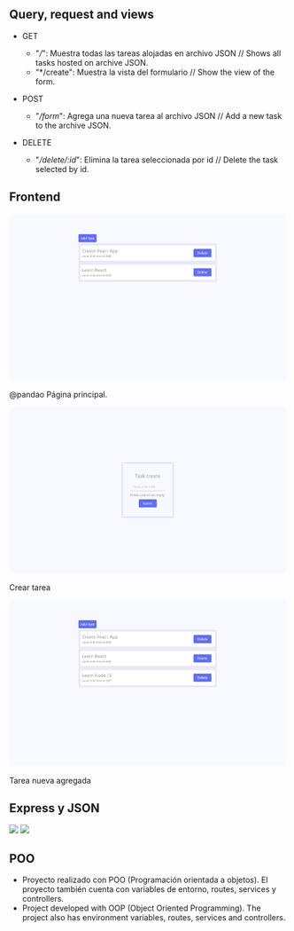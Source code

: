 ## Query, request and views

  + GET
    * "*/*": Muestra todas las tareas alojadas en archivo JSON // Shows all tasks hosted on archive JSON.
    * "*/create": Muestra la vista del formulario // Show the view of the form.
    
  + POST
    * "*/form*": Agrega una nueva tarea al archivo JSON // Add a new task to the archive JSON.
    
  + DELETE
    * "*/delete/:id*": Elimina la tarea seleccionada por id // Delete the task selected by id.


## Frontend

<img src="home.png" width="500" height="300" />
<p>@pandao Página principal.</p>

<img src="create.png" width="500" height="300" />
<p>Crear tarea</p>

<img src="newtask.png" width="500" height="300" />
<p>Tarea nueva agregada</p>




## Express y JSON
 [<img src="https://adware-technologies.s3.amazonaws.com/uploads/technology/thumbnail/20/express-js.png" width=65px />]()
 [<img src="https://cdn-icons-png.flaticon.com/512/12419/12419185.png" width=65px />]()
 
## POO
* Proyecto realizado con POO (Programación orientada a objetos). El proyecto también cuenta con variables de entorno, routes, services y controllers.
* Project developed with OOP (Object Oriented Programming). The project also has environment variables, routes, services and controllers.  
